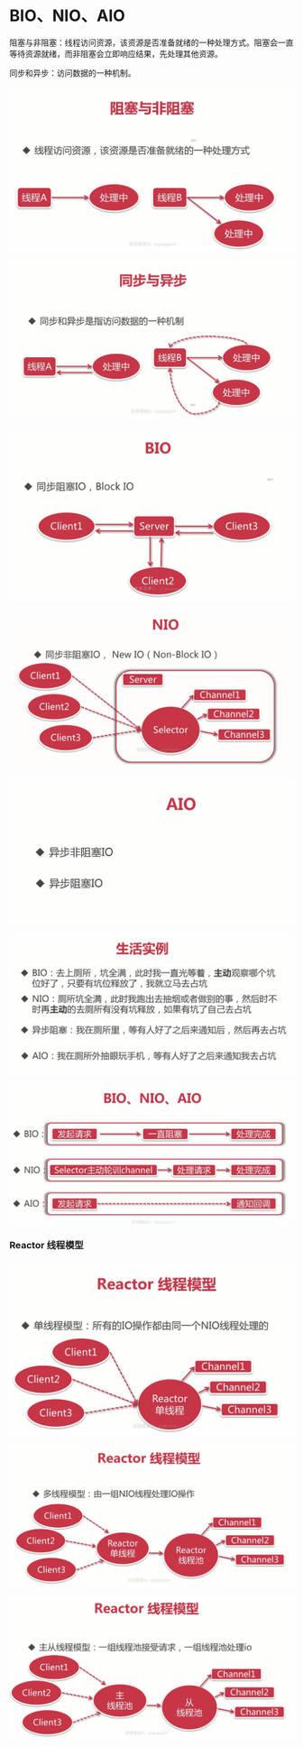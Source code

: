 # BIO、NIO、AIO

阻塞与非阻塞：线程访问资源，该资源是否准备就绪的一种处理方式。阻塞会一直等待资源就绪，而非阻塞会立即响应结果，先处理其他资源。

同步和异步：访问数据的一种机制。

![阻塞与非阻塞](https://raw.githubusercontent.com/chanshiyucx/yoi/master/2019/BIO-NIO-AIO/01_阻塞与非阻塞.png)

![同步与异步](https://raw.githubusercontent.com/chanshiyucx/yoi/master/2019/BIO-NIO-AIO/02_同步与异步.png)

![BIO](https://raw.githubusercontent.com/chanshiyucx/yoi/master/2019/BIO-NIO-AIO/03_BIO.png)

![NIO](https://raw.githubusercontent.com/chanshiyucx/yoi/master/2019/BIO-NIO-AIO/04_NIO.png)

![AIO](https://raw.githubusercontent.com/chanshiyucx/yoi/master/2019/BIO-NIO-AIO/05_AIO.png)

![生活实例](https://raw.githubusercontent.com/chanshiyucx/yoi/master/2019/BIO-NIO-AIO/06_生活实例.png)

![三者区别](https://raw.githubusercontent.com/chanshiyucx/yoi/master/2019/BIO-NIO-AIO/07_三者区别.png)

### Reactor 线程模型

![单线程模型](https://raw.githubusercontent.com/chanshiyucx/yoi/master/2019/BIO-NIO-AIO/08_单线程模型.png)

![多线程模型](https://raw.githubusercontent.com/chanshiyucx/yoi/master/2019/BIO-NIO-AIO/09_多线程模型.png)

![主从线程模型](https://raw.githubusercontent.com/chanshiyucx/yoi/master/2019/BIO-NIO-AIO/10_主从线程模型.png)
